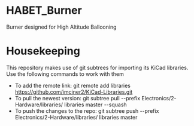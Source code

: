HABET_Burner
============

Burner designed for High Altitude Ballooning

Housekeeping
============
This repository makes use of git subtrees for importing its KiCad libraries. Use the following commands to work with them
* To add the remote link: git remote add libraries https://github.com/imciner2/KiCad-Libraries.git
* To pull the newest version: git subtree pull --prefix Electronics/2-Hardware/libraries/ libraries master --squash
* To push the changes to the repo: git subtree push --prefix Electronics/2-Hardware/libraries/ libraries master

